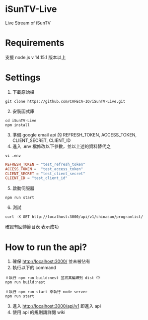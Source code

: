 # iSunTV-Live
Live Stream of iSunTV

# Requirements
支援 node.js v 14.15.1 版本以上


# Settings
1. 下載原始檔
```
git clone https://github.com/CAFECA-IO/iSunTV-Live.git
```
2. 安裝函式庫
```
cd iSunTV-Live
npm install
```
3. 準備 google email api 的 REFRESH_TOKEN, ACCESS_TOKEN, CLIENT_SECRET, CLIENT_ID 
4. 進入 .env 檔修改以下參數，並以上述的資料替代之
```shell
vi .env
```
```toml
REFRESH_TOKEN = "test_refresh_token"
ACCESS_TOKEN =  "test_access_token"
CLIENT_SECRET = "test_client_secret"
CLIENT_ID = "test_client_id" 
```
5. 啟動伺服器
```
npm run start
```
6. 測試
```
curl -X GET http://localhost:3000/api/v1/chinasun/programlist/
```
確認有回傳節目表 表示成功

# How to run the api?
1. 確保 [http://localhost:3000/](http://localhost:3000/) 並未被佔有
2. 執行以下的 command
```
＃執行 npm run build:nest 並將其編譯到 dist 中
npm run build:nest

＃執行 npm run start 來執行 node server 
npm run start
```
3. 進入 [http://localhost:3000/api/v1](http://localhost:3000/api/v1) 即進入 api
4. 使用 api 的規則請詳閱 wiki
